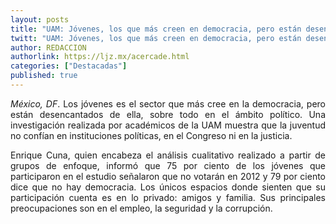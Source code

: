 ```yaml
---
layout: posts
title: "UAM: Jóvenes, los que más creen en democracia, pero están desencantados"
twitt: "UAM: Jóvenes, los que más creen en democracia, pero están desencantados"
author: REDACCION
authorlink: https://ljz.mx/acercade.html
categories: ["Destacadas"]
published: true
---
```

<p style="text-align: justify;">
  <em>México, DF</em>. Los jóvenes es el sector que más cree en la democracia, pero están desencantados de ella, sobre todo en el ámbito político. Una investigación realizada por académicos de la UAM muestra que la juventud no confían en instituciones políticas, en el Congreso ni en la justicia.
</p>

<p style="text-align: justify;">
  Enrique Cuna, quien encabeza el análisis cualitativo realizado a partir de grupos de enfoque, informó que 75 por ciento de los jóvenes que participaron en el estudio señalaron que no votarán en 2012 y 79 por ciento dice que no hay democracia. Los únicos espacios donde sienten que su participación cuenta es en lo privado: amigos y familia. Sus principales preocupaciones son en el empleo, la seguridad y la corrupción.
</p>
